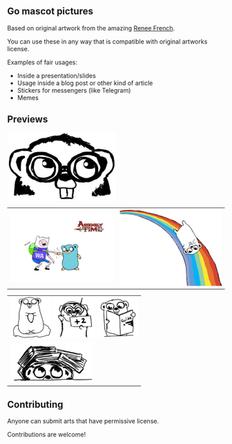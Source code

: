 ## Go mascot pictures

Based on original artwork from the amazing [Renee French](http://reneefrench.blogspot.com/).

You can use these in any way that is compatible with original artworks license.

Examples of fair usages:
- Inside a presentation/slides
- Usage inside a blog post or other kind of article
- Stickers for messengers (like Telegram)
- Memes

## Previews

<img src="/img/aviator.png" width="50%" height="50%">

<table>

<tr>
  <td><img src="/img/Assembly_time&Go.png"></td>
  <td><img src="/img/rainbow.png"></td>
</tr>

</table>

<table>

<tr><td>
  <img src="/img/meditating.png" width="96" height="96">
  <img src="/img/go_review.png" width="96" height="96">
  <img src="/img/reading_guide.png" width="96" height="96">
</td></tr>

<tr><td>
  <img src="/img/under_book_pile.png" colspan="3" height="96">
</td></tr>

</table>

## Contributing

Anyone can submit arts that have permissive license.

Contributions are welcome!
